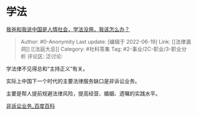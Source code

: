 # 学法
[我爸和我说中国是人情社会，学法没用，我该怎么办？](https://www.zhihu.com/question/531935298/answer/2534884072)

> Author: #0-Anonymity
> Last update: [编辑于 2022-06-19]
> Link: [[法律漏洞]] [[法庭大忌]]
> Category: #社科答集
> Tag: #2-事业/2C-职业/3-职业分析
> 评论区:
> 泛讨论:

学法律不见得总和“主持正义”有关。

实际上中国下一个时代的主要法律服务缺口是非诉讼业务。

主要是帮人提前规避法律风险，提高经营、婚姻、遗嘱的实践水平。

[非诉讼业务_百度百科](https://baike.baidu.com/item/%E9%9D%9E%E8%AF%89%E8%AE%BC%E4%B8%9A%E5%8A%A1/7918590)

